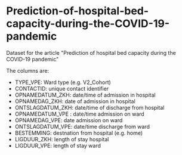 # Prediction-of-hospital-bed-capacity-during-the-COVID-19-pandemic
Dataset for the article "Prediction of hospital bed capacity during the COVID-19 pandemic"


The columns are:
- TYPE_VPE: Ward type (e.g. V2_Cohort)
- CONTACTID: unique contact identifier
- OPNAMEDATUM_ZKH: date/time of admission in hospital
- OPNAMEDAG_ZKH: date of admission in hospital	
- ONTSLAGDATUM_ZKH: date/time of discharge from hospital
- OPNAMEDATUM_VPE	: date/time admission on ward
- OPNAMEDAG_VPE: date admission on ward	
- ONTSLAGDATUM_VPE: date/time discharge from ward	
- BESTEMMING: destnation from hospital (e.g. home)
- LIGDUUR_ZKH: length of stay hospital
- LIGDUUR_VPE: length of stay ward
